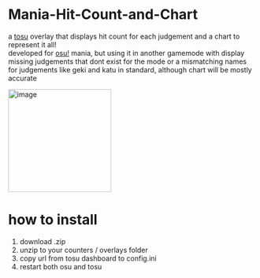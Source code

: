 # Mania-Hit-Count-and-Chart
a [tosu](https://github.com/kotrikd/tosu/) overlay that displays hit count for each judgement and a chart to represent it all!  
developed for [osu!](https://osu.ppy.sh) mania, but using it in another gamemode with display missing judgements that dont exist for the mode or a mismatching names for judgements like geki and katu in standard, although chart will be mostly accurate

<img width="209" alt="image" src="https://github.com/breadles5/Mania-Hit-Count-and-Chart/assets/101068519/3362a502-7f83-47de-af89-1c46200e80d5">

# how to install
1. download .zip
2. unzip to your counters / overlays folder
3. copy url from tosu dashboard to config.ini
4. restart both osu and tosu
